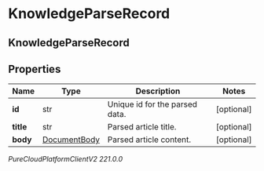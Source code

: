 # KnowledgeParseRecord

## KnowledgeParseRecord

## Properties

|Name | Type | Description | Notes|
|------------ | ------------- | ------------- | -------------|
| **id** | str | Unique id for the parsed data. | [optional] |
| **title** | str | Parsed article title. | [optional] |
| **body** | [DocumentBody](DocumentBody) | Parsed article content. | [optional] |



_PureCloudPlatformClientV2 221.0.0_
